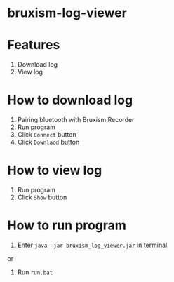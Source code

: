 # bruxism-log-viewer

# Features
1. Download log
2. View log

# How to download log
1. Pairing bluetooth with Bruxism Recorder
2. Run program
3. Click `Connect` button
4. Click `Downlaod` button

# How to view log
1. Run program
2. Click `Show` button

# How to run program
1. Enter `java -jar bruxism_log_viewer.jar` in terminal
 
or

1. Run `run.bat`
